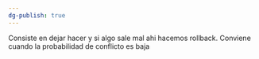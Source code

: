 ```yaml
---
dg-publish: true
---
```

Consiste en dejar hacer y si algo sale mal ahi hacemos rollback. Conviene cuando la probabilidad de conflicto es baja